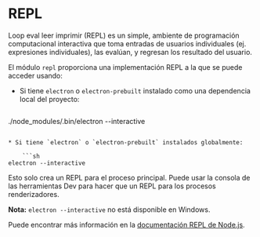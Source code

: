 # REPL

Loop eval leer imprimir (REPL) es un simple, ambiente de programación computacional interactiva que toma entradas de usuarios individuales (ej. expresiones individuales), las evalúan, y regresan los resultado del usuario.

El módulo `repl` proporciona una implementación REPL a la que se puede acceder usando:

* Si tiene `electron` o `electron-prebuilt` instalado como una dependencia local del proyecto:
    
    ```sh
./node_modules/.bin/electron --interactive
```

* Si tiene `electron` o `electron-prebuilt` instalados globalmente:
    
    ```sh
electron --interactive
```

Esto solo crea un REPL para el proceso principal. Puede usar la consola de las herramientas Dev para hacer que un REPL para los procesos renderizadores.

**Nota:** `electron --interactive` no está disponible en Windows.

Puede encontrar más información en la [documentación REPL de Node.js](https://nodejs.org/dist/latest/docs/api/repl.html).